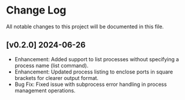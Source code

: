 # Change Log

All notable changes to this project will be documented in this file.

## [v0.2.0] 2024-06-26

- Enhancement: Added support to list processes without specifying a process name (list command).
- Enhancement: Updated process listing to enclose ports in square brackets for clearer output format.
- Bug Fix: Fixed issue with subprocess error handling in process management operations.
